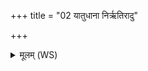 +++
title = "02 यातुधाना निर्ऋतिरादु"

+++
<details><summary>मूलम् (WS)</summary>

यातुधाना निर्ऋतिरादु रक्षस्ते ऽस्यघ्नन्त्वनृतेन सत्यम्।  
इन्द्रेषिता आज्यमस्य मथ्नन्तु मा तत् सं पादि यदसौ जुहोति॥ २ ॥  
परित्वाग्ने पुरं वयं विप्रं सहस्य धीमहि ।  
भिषग्वर्णं दिवेदिवे हन्तारं भङ्गुरावतम् ॥ ३ ॥
</details>